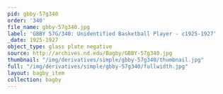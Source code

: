 ```yaml
---
pid: gbby-57g340
order: '340'
file_name: gbby-57g340.jpg
label: 'GBBY 57G/340: Unidentified Basketball Player - c1925-1927'
_date: 1925-1927
object_type: glass plate negative
source: http://archives.nd.edu/Bagby/GBBY-57g340.jpg
thumbnail: "/img/derivatives/simple/gbby-57g340/thumbnail.jpg"
full: "/img/derivatives/simple/gbby-57g340/fullwidth.jpg"
layout: bagby_item
collection: bagby
---
```

